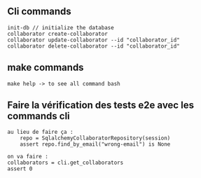 






## Cli commands
```
init-db // initialize the database
collaborator create-collaborator
collaborator update-collaborator --id "collaborator_id"
collaborator delete-collaborator --id "collaborator_id"

```

## make commands
```
make help -> to see all command bash
```


## Faire la vérification des tests e2e avec les commands cli
```
au lieu de faire ça :
    repo = SqlalchemyCollaboratorRepository(session)
    assert repo.find_by_email("wrong-email") is None

on va faire : 
collaborators = cli.get_collaborators 
assert 0
```